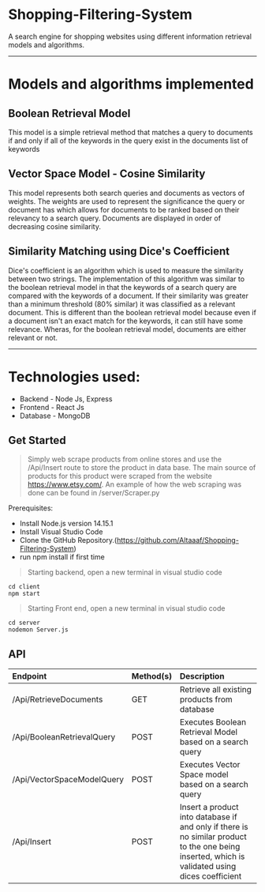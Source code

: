 # Shopping-Filtering-System
A search engine for shopping websites using different information retrieval models and algorithms.

---

# Models and algorithms implemented

## Boolean Retrieval Model

This model is a simple retrieval method that matches a query to documents if and only if all of the keywords in the query exist in the documents list of keywords

## Vector Space Model - Cosine Similarity

This model represents both search queries and documents as vectors of weights. The weights are used to represent the significance the query or document has which allows for documents to be ranked based on their relevancy to a search query. Documents are displayed in order of decreasing cosine similarity.

## Similarity Matching using Dice's Coefficient

 Dice's coefficient is an algorithm which is used to measure the similarity between two strings. The implementation of this algorithm was similar to the boolean retrieval model in that the keywords of a search query are compared with the keywords of a document. If their similarity was greater than a minimum threshold (80% similar) it was classified as a relevant document. This is different than the boolean retrieval model because even if a document isn't an exact match for the keywords, it can still have some relevance. Wheras, for the boolean retrieval model, documents are either relevant or not.

---

# Technologies used:
* Backend - Node Js, Express
* Frontend - React Js
* Database - MongoDB


## Get Started

> Simply web scrape products from online stores and use the /Api/Insert route to store the product in data base. 
> The main source of products for this product were scraped from the website https://www.etsy.com/. An example of how the web scraping was done can be found in /server/Scraper.py

Prerequisites:

* Install Node.js version 14.15.1
* Install Visual Studio Code
* Clone the GitHub Repository.(https://github.com/Altaaaf/Shopping-Filtering-System)
* run npm install if first time

> Starting backend, open a new terminal in visual studio code
```
cd client
npm start
```

> Starting Front end, open a new terminal in visual studio code
```
cd server
nodemon Server.js
```

## API

| Endpoint | Method(s) | Description |
| :--- | :--- | :--- |
| /Api/RetrieveDocuments | GET | Retrieve all existing products from database |
| /Api/BooleanRetrievalQuery | POST | Executes Boolean Retrieval Model based on a search query |
| /Api/VectorSpaceModelQuery | POST | Executes Vector Space model based on a search query  |
| /Api/Insert | POST | Insert a product into database if and only if there is no similar product to the one being inserted, which is validated using dices coefficient  |

<br>
